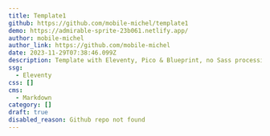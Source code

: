 ```yaml
---
title: Template1
github: https://github.com/mobile-michel/template1
demo: https://admirable-sprite-23b061.netlify.app/
author: mobile-michel
author_link: https://github.com/mobile-michel
date: 2023-11-29T07:38:46.099Z
description: Template with Eleventy, Pico & Blueprint, no Sass processing
ssg:
  - Eleventy
css: []
cms:
  - Markdown
category: []
draft: true
disabled_reason: Github repo not found
---
```

